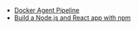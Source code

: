 - [Docker Agent Pipeline](https://www.jenkins.io/doc/book/pipeline/docker/)
- [Build a Node.js and React app with npm](https://www.jenkins.io/doc/tutorials/build-a-node-js-and-react-app-with-npm/)
